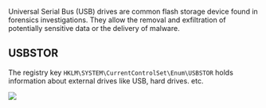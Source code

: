 Universal Serial Bus (USB) drives are common flash storage device found in forensics investigations. They allow the removal and exfiltration of potentially sensitive data or the delivery of malware.

## USBSTOR

The registry key `HKLM\SYSTEM\CurrentControlSet\Enum\USBSTOR` holds information about external drives like USB, hard drives. etc.

![](usbstor.png)

